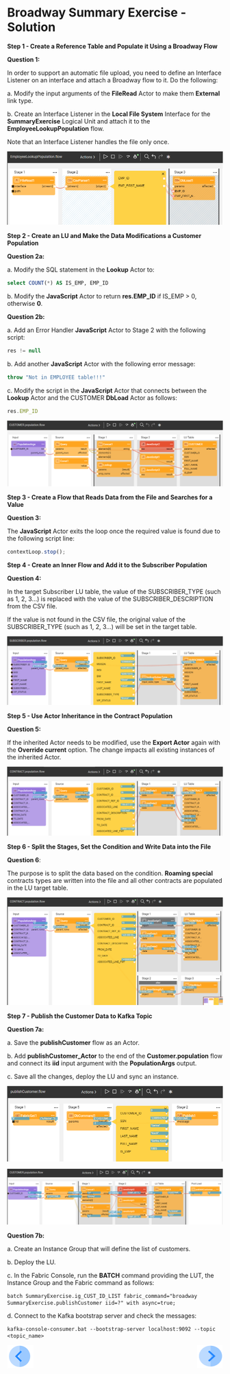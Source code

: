 # Broadway Summary Exercise - Solution

**Step 1 - Create a Reference Table and Populate it Using a Broadway Flow**

**Question 1:**

In order to support an automatic file upload, you need to define an Interface Listener on an interface and attach a Broadway flow to it. Do the following:

a. Modify the input arguments of the **FileRead** Actor to make them **External** link type.

b. Create an Interface Listener in the **Local File System** Interface for the **SummaryExercise** Logical Unit and attach it to the **EmployeeLookupPopulation** flow.

Note that an Interface Listener handles the file only once. 

![image](images/exam_0.PNG)

**Step 2 - Create an LU and Make the Data Modifications a Customer Population**

**Question 2a:**

a. Modify the SQL statement in the **Lookup** Actor to:

~~~sql
select COUNT(*) AS IS_EMP, EMP_ID
~~~

b. Modify the **JavaScript** Actor to return **res.EMP_ID** if IS_EMP > 0, otherwise **0**.

**Question 2b:**

a. Add an Error Handler **JavaScript** Actor to Stage 2 with the following script:

~~~javascript
res != null 
~~~

b. Add another **JavaScript** Actor with the following error message:

~~~javascript
throw "Not in EMPLOYEE table!!!"
~~~

c. Modify the script in the **JavaScript** Actor that connects between the **Lookup** Actor and the CUSTOMER **DbLoad** Actor as follows:

~~~javascript
res.EMP_ID
~~~

![image](images/exam_1.PNG)

**Step 3 - Create a Flow that Reads Data from the File and Searches for a Value**

**Question 3:**

The **JavaScript** Actor exits the loop once the required value is found due to the following script line:

~~~javascript
contextLoop.stop();
~~~

**Step 4 - Create an Inner Flow and Add it to the Subscriber Population**

**Question 4:**

In the target Subscriber LU table, the value of the SUBSCRIBER_TYPE (such as 1, 2, 3...) is replaced with the value of the SUBSCRIBER_DESCRIPTION from the CSV file.

If the value is not found in the CSV file, the original value of the SUBSCRIBER_TYPE (such as 1, 2, 3...) will be set in the target table.

![image](images/exam_2.PNG)

**Step 5 - Use Actor Inheritance in the Contract Population**

**Question 5:**

If the inherited Actor needs to be modified, use the **Export Actor** again with the **Override current** option. The change impacts all existing instances of the inherited Actor.

![image](images/exam_3.PNG)

**Step 6 - Split the Stages, Set the Condition and Write Data into the File**

**Question 6**:

The purpose is to split the data based on the condition. **Roaming special** contracts types are written into the file and all other contracts are populated in the LU target table.

![image](images/exam_4.PNG)

**Step 7 - Publish the Customer Data to Kafka Topic**

**Question 7a:**

a. Save the **publishCustomer** flow as an Actor.

b. Add **publishCustomer_Actor** to the end of the **Customer.population** flow and connect its **iid** input argument with the **PopulationArgs** output. 

c. Save all the changes, deploy the LU and sync an instance. 

![image](images/exam_5.PNG)

![image](images/exam_6.PNG)

**Question 7b:**

a. Create an Instance Group that will define the list of customers.

b. Deploy the LU.

c. In the Fabric Console, run the **BATCH** command providing the LUT, the Instance Group and the Fabric command as follows:

~~~
batch SummaryExercise.ig_CUST_ID_LIST fabric_command="broadway SummaryExercise.publishCustomer iid=?" with async=true;
~~~

d. Connect to the Kafka bootstrap server and check the messages:

~~~
kafka-console-consumer.bat --bootstrap-server localhost:9092 --topic <topic_name>
~~~



[![Previous](/articles/images/Previous.png)](22_broadway_summary_exercise.md)[<img align="right" width="60" height="54" src="/articles/images/Next.png">](23_broadway_exam.md)
